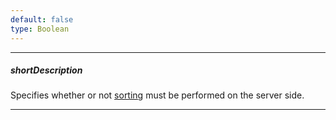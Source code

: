 ```yaml
---
default: false
type: Boolean
---
```

---
##### shortDescription
Specifies whether or not [sorting](/concepts/05%20Widgets/DataGrid/020%20Sorting/010%20Sorting.md '/Documentation/Guide/Widgets/DataGrid/Sorting/') must be performed on the server side.

---
